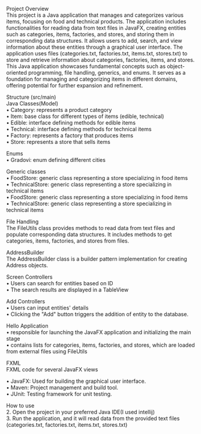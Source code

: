 Project Overview  
This project is a Java application that manages and categorizes various items, focusing on food and technical products. The application includes functionalities for 
reading data from text files in JavaFX, creating entities such as categories, items, factories, and stores, and storing them in corresponding data structures. 
It allows users to add, search, and view information about these entities through a graphical user interface.
The application uses files (categories.txt, factories.txt, items.txt, stores.txt) to store and retrieve information about categories, factories, items, and stores.
This Java application showcases fundamental concepts such as object-oriented programming,
file handling, generics, and enums. It serves as a foundation for managing and categorizing items in different domains, offering potential for further expansion and refinement.
  
Structure (src/main)  
Java Classes(Model)  
•	Category: represents a product category  
•	Item: base class for different types of items (edible, technical)  
•	Edible: interface defining methods for edible items  
•	Technical: interface defining methods for technical items  
•	Factory: represents a factory that produces items  
•	Store: represents a store that sells items  
  
Enums  
•	Gradovi: enum defining different cities  
  
Generic classes  
•	FoodStore: generic class representing a store specializing in food items  
•	TechnicalStore: generic class representing a store specializing in technical items  
•	FoodStore: generic class representing a store specializing in food items  
•	TechnicalStore: generic class representing a store specializing in technical items  
  
File Handling  
The FileUtils class provides methods to read data from text files and populate corresponding data structures. It includes methods to get categories, items, factories, and stores from files.  
  
AddressBuilder  
The AddressBuilder class is a builder pattern implementation for creating Address objects.  
  
Screen Controllers  
•	Users can search for entities based on ID  
•	The search results are displayed in a TableView  
  
Add Controllers  
•	Users can input entities' details  
•	Clicking the "Add" button triggers the addition of entity to the database.  
  
Hello Application  
•	responsible for launching the JavaFX application and initializing the main stage  
• contains lists for categories, items, factories, and stores, which are loaded from external files using FileUtils  
  
FXML  
FXML code for several JavaFX views  
  
•	JavaFX: Used for building the graphical user interface.  
•	Maven: Project management and build tool.  
•	JUnit: Testing framework for unit testing.  
  
How to use  
2.	Open the project in your preferred Java IDE(I used intellij)  
3.	Run the application, and it will read data from the provided text files (categories.txt, factories.txt, items.txt, stores.txt)   

